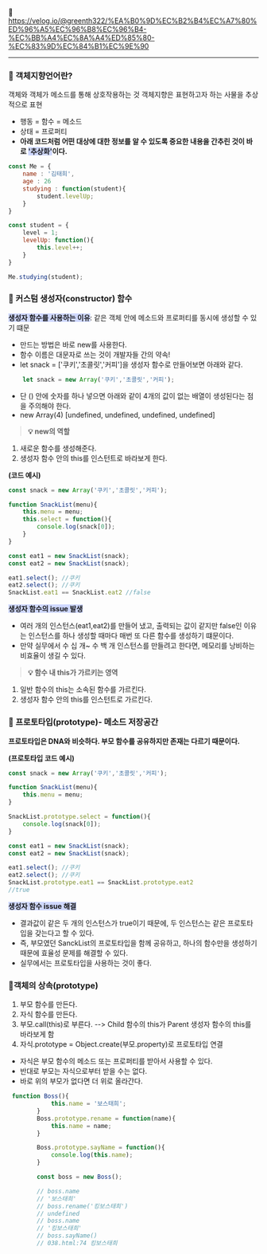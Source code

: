 🔗 https://velog.io/@greenth322/%EA%B0%9D%EC%B2%B4%EC%A7%80%ED%96%A5%EC%96%B8%EC%96%B4-%EC%BB%A4%EC%8A%A4%ED%85%80-%EC%83%9D%EC%84%B1%EC%9E%90 

***

### 📌 객체지향언어란? 
객체와 객체가 메소드를 통해 상호작용하는 것
객체지향은 표현하고자 하는 사물을 추상적으로 표현

- 행동 = 함수 = 메소드 
- 상태 = 프로퍼티
- **아래 코드처럼 어떤 대상에 대한 정보를 알 수 있도록 중요한 내용을 간추린 것이 바로 <span style="background-color:#cfd8ff">'추상화'</span>이다.**

```javascript
const Me = {
	name : '김태희',
  	age : 26
  	studying : function(student){
    	student.levelUp; 
    }
}

const student = {
	level = 1; 
  	levelUp: function(){
    	this.level++;
    }
}

Me.studying(student);
```


### 📌 커스텀 생성자(constructor) 함수

<span style="background-color:#cfd8ff">**생성자 함수를 사용하는 이유**</span>: 같은 객체 안에 메소드와 프로퍼티를 동시에 생성할 수 있기 떄문

- 만드는 방법은 바로 new를 사용한다.
- 함수 이름은 대문자로 쓰는 것이 개발자들 간의 약속!
- let snack = ['쿠키','초콜릿','커피']을 생성자 함수로 만들어보면 아래와 같다.

```javascript
	let snack = new Array('쿠키','초콜릿','커피');
```
- 단 () 안에 숫자를 하나 넣으면 아래와 같이 4개의 값이 없는 배열이 생성된다는 점을 주의해야 한다.
- new Array(4) [undefined, undefined, undefined, undefined] 

>**💡 new의 역할**
1. 새로운 함수를 생성해준다. 
2. 생성자 함수 안의 this를 인스턴트로 바라보게 한다.



**(코드 예시)**

```javascript
const snack = new Array('쿠키','초콜릿','커피');

function SnackList(menu){
    this.menu = menu;
    this.select = function(){
        console.log(snack[0]);
    }
}

const eat1 = new SnackList(snack);
const eat2 = new SnackList(snack);

eat1.select(); //쿠키
eat2.select(); //쿠키
SnackList.eat1 == SnackList.eat2 //false
```
<span style="background-color:#cfd8ff">**생성자 함수의 issue 발생**</span>

- 여러 개의 인스턴스(eat1,eat2)를 만들어 냈고, 출력되는 값이 같지만 false인 이유는 인스턴스를 하나 생성할 때마다 매번 또 다른 함수를 생성하기 떄문이다.
- 만약 실무에서 수 십 개~ 수 백 개 인스턴스를 만들려고 한다면, 메모리를 낭비하는 비효율이 생길 수 있다.

>**💡 함수 내 this가 가르키는 영역**
1. 일반 함수의 this는 소속된 함수를 가르킨다.
2. 생성자 함수 안의 this를 인스턴트로 가르킨다.


### 📌 프로토타입(prototype)- 메소드 저장공간

**프로토타입은 DNA와 비슷하다. 부모 함수를 공유하지만 존재는 다르기 때문이다.**

**(프로토타입 코드 예시)**

```javascript
const snack = new Array('쿠키','초콜릿','커피');

function SnackList(menu){
    this.menu = menu;
}

SnackList.prototype.select = function(){
    console.log(snack[0]);
}

const eat1 = new SnackList(snack);
const eat2 = new SnackList(snack);

eat1.select(); //쿠키
eat2.select(); //쿠키
SnackList.prototype.eat1 == SnackList.prototype.eat2 
//true
```

<span style="background-color:#cfd8ff">**생성자 함수 issue 해결**</span>
- 결과값이 같은 두 개의 인스턴스가 true이기 때문에, 두 인스턴스는 같은 프로토타입을 갖는다고 할 수 있다. 
- 즉, 부모였던 SanckList의 프로토타입을 함께 공유하고, 하나의 함수만을 생성하기 때문에 효율성 문제를 해결할 수 있다. 
- 실무에서는 프로토타입을 사용하는 것이 좋다.




### 📌객체의 상속(prototype)


1. 부모 함수를 만든다.
2. 자식 함수를 만든다.
3. 부모.call(this)로 부른다. 
--> Child 함수의 this가 Parent 생성자 함수의 this를 바라보게 함
4. 자식.prototype = Object.create(부모.property)로 프로토타입 연결

- 자식은 부모 함수의 메소드 또는 프로퍼티를 받아서 사용할 수 있다.
- 반대로 부모는 자식으로부터 받을 수는 없다. 
- 바로 위의 부모가 없다면 더 위로 올라간다.

```javascript
 function Boss(){
            this.name = '보스태희';
        }
        Boss.prototype.rename = function(name){
            this.name = name;
        }

        Boss.prototype.sayName = function(){
            console.log(this.name);
        }

        const boss = new Boss();

        // boss.name
        // '보스태희'
        // boss.rename('킹보스태희')
        // undefined
        // boss.name
        // '킹보스태희'
        // boss.sayName()
        // 038.html:74 킹보스태희

```



